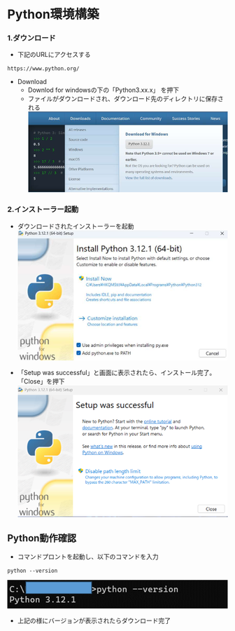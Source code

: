 # Python環境構築

### 1.ダウンロード
- 下記のURLにアクセスする
```
https://www.python.org/
```

- Download
  - Downlod for windowsの下の「Python3.xx.x」 を押下
  - ファイルがダウンロードされ、ダウンロード先のディレクトリに保存される
![Alt text](./img/img1.png)

### 2.インストーラー起動
- ダウンロードされたインストーラーを起動
![Alt text](./img/img2.png)

- 「Setup was successful」と画面に表示されたら、インストール完了。「Close」を押下
![Alt text](./img/img4.png)

## Python動作確認
- コマンドプロントを起動し、以下のコマンドを入力
```
python --version
```
![Alt text](./img/img5.png)
- 上記の様にバージョンが表示されたらダウンロード完了
